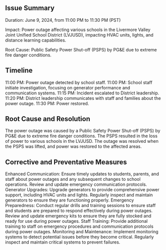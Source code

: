 ## Issue Summary
Duration: June 9, 2024, from 11:00 PM to 11:30 PM (PST)

Impact: Power outage affecting various schools in the Livermore Valley Joint Unified School District (LVJUSD), impacting HVAC units, lights, and distance learning capabilities.

Root Cause: Public Safety Power Shut-off (PSPS) by PG&E due to extreme fire danger conditions.


## Timeline
11:00 PM: Power outage detected by school staff.
11:00 PM: School staff initiate investigation, focusing on generator performance and communication systems.
11:15 PM: Incident escalated to District leadership.
11:20 PM: District leadership communicates with staff and families about the power outage.
11:30 PM: Power restored.

## Root Cause and Resolution

The power outage was caused by a Public Safety Power Shut-off (PSPS) by PG&E due to extreme fire danger conditions. The PSPS resulted in the loss of power to various schools in the LVJUSD. The outage was resolved when the PSPS was lifted, and power was restored to the affected areas.

## Corrective and Preventative Measures
Enhanced Communication:
Ensure timely updates to students, parents, and staff about power outages and any subsequent changes to school operations.
Review and update emergency communication protocols.
Generator Upgrades:
Upgrade generators to provide comprehensive power support, including HVAC units and lights.
Regularly inspect and maintain generators to ensure they are functioning properly.
Emergency Preparedness:
Conduct regular drills and training sessions to ensure staff and students are prepared to respond effectively during power outages.
Review and update emergency kits to ensure they are fully stocked and ready for use during power outages.
Staff Training:
Provide additional training to staff on emergency procedures and communication protocols during power outages.
Monitoring and Maintenance:
Implement monitoring systems to detect potential issues before they become critical.
Regularly inspect and maintain critical systems to prevent failures.
